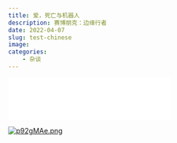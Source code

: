 ```yaml
---
title: 爱，死亡与机器人
description: 赛博朋克：边缘行者
date: 2022-04-07
slug: test-chinese
image: 
categories:
    - 杂谈
---
```


<iframe frameborder="no" border="0" marginwidth="0" marginheight="0" width=330 height=86 src="//music.163.com/outchain/player?type=2&id=1496089152&auto=1&height=66"></iframe>

<a href="https://imgse.com/i/p92gMAe"><img src="https://s1.ax1x.com/2023/05/16/p92gMAe.png" alt="p92gMAe.png" border="0" /></a>